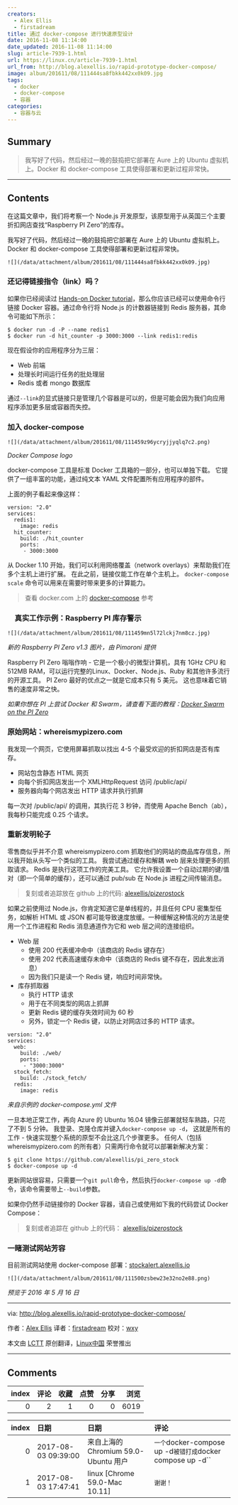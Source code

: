 ```yaml
---
creators:
  - Alex Ellis
  - firstadream
title: 通过 docker-compose 进行快速原型设计
date: 2016-11-08 11:14:00
date_updated: 2016-11-08 11:14:00
slug: article-7939-1.html
url: https://linux.cn/article-7939-1.html
url_from: http://blog.alexellis.io/rapid-prototype-docker-compose/
image: album/201611/08/111444sa8fbkk442xx0k09.jpg
tags:
  - docker
  - docker-compose
  - 容器
categories:
  - 容器与云
---
```


## Summary

> 我写好了代码，然后经过一晚的鼓捣把它部署在 Aure 上的 Ubuntu 虚拟机上。Docker 和 docker-compose 工具使得部署和更新过程非常快。

***

<!-- more -->

## Contents

在这篇文章中，我们将考察一个 Node.js 开发原型，该原型用于从英国三个主要折扣网店查找“Raspberry PI Zero”的库存。

我写好了代码，然后经过一晚的鼓捣把它部署在 Aure 上的 Ubuntu 虚拟机上。Docker 和 docker-compose 工具使得部署和更新过程非常快。

`![](/data/attachment/album/201611/08/111444sa8fbkk442xx0k09.jpg)`

### 还记得链接指令（link）吗？

如果你已经阅读过 [Hands-on Docker tutorial](http://blog.alexellis.io/handsondocker)，那么你应该已经可以使用命令行链接 Docker 容器。通过命令行将 Node.js 的计数器链接到 Redis 服务器，其命令可能如下所示：

```shell
$ docker run -d -P --name redis1
$ docker run -d hit_counter -p 3000:3000 --link redis1:redis
```

现在假设你的应用程序分为三层：

* Web 前端
* 处理长时间运行任务的批处理层
* Redis 或者 mongo 数据库

通过`--link`的显式链接只是管理几个容器是可以的，但是可能会因为我们向应用程序添加更多层或容器而失控。

### 加入 docker-compose

`![](/data/attachment/album/201611/08/111459z96ycryjjyqlq7c2.png)`

*Docker Compose logo*

docker-compose 工具是标准 Docker 工具箱的一部分，也可以单独下载。 它提供了一组丰富的功能，通过纯文本 YAML 文件配置所有应用程序的部件。

上面的例子看起来像这样：

```shell
version: "2.0"
services:
  redis1:
    image: redis
  hit_counter:
    build: ./hit_counter
    ports:
     - 3000:3000
```

从 Docker 1.10 开始，我们可以利用网络覆盖（network overlays）来帮助我们在多个主机上进行扩展。 在此之前，链接仅能工作在单个主机上。 `docker-compose scale` 命令可以用来在需要时带来更多的计算能力。

> 
> 查看 docker.com 上的 [docker-compose](https://docs.docker.com/compose/compose-file/) 参考
> 
> 
> 

### 　真实工作示例：Raspberry PI 库存警示

`![](/data/attachment/album/201611/08/111459mn5l72lckj7nm8cz.jpg)`

*新的 Raspberry PI Zero v1.3 图片，由 Pimoroni 提供*

Raspberry PI Zero 嗡嗡作响 - 它是一个极小的微型计算机，具有 1GHz CPU 和 512MB RAM，可以运行完整的Linux、Docker、Node.js、Ruby 和其他许多流行的开源工具。 PI Zero 最好的优点之一就是它成本只有 5 美元。 这也意味着它销售的速度非常之快。

*如果你想在 PI 上尝试 Docker 和 Swarm，请查看下面的教程：[Docker Swarm on the PI Zero](http://blog.alexellis.io/dockerswarm-pizero/)*

### 原始网站：whereismypizero.com

我发现一个网页，它使用屏幕抓取以找出 4-5 个最受欢迎的折扣网店是否有库存。

* 网站包含静态 HTML 网页
* 向每个折扣网店发出一个 XMLHttpRequest 访问 /public/api/
* 服务器向每个网店发出 HTTP 请求并执行抓屏

每一次对 /public/api/ 的调用，其执行花 3 秒钟，而使用 Apache Bench（ab），我每秒只能完成 0.25 个请求。

### 重新发明轮子

零售商似乎并不介意 whereismypizero.com 抓取他们的网站的商品库存信息，所以我开始从头写一个类似的工具。 我尝试通过缓存和解耦 web 层来处理更多的抓取请求。 Redis 是执行这项工作的完美工具。 它允许我设置一个自动过期的键/值对（即一个简单的缓存），还可以通过 pub/sub 在 Node.js 进程之间传输消息。

> 
> 复刻或者追踪放在 github 上的代码: [alexellis/pi*zero*stock](https://github.com/alexellis/pi_zero_stock)
> 
> 
> 

如果之前使用过 Node.js，你肯定知道它是单线程的，并且任何 CPU 密集型任务，如解析 HTML 或 JSON 都可能导致速度放缓。一种缓解这种情况的方法是使用一个工作进程和 Redis 消息通道作为它和 web 层之间的连接组织。

* Web 层
	+ 使用 200 代表缓冲命中（该商店的 Redis 键存在）
	+ 使用 202 代表高速缓存未命中（该商店的 Redis 键不存在，因此发出消息）
	+ 因为我们只是读一个 Redis 键，响应时间非常快。
* 库存抓取器
	+ 执行 HTTP 请求
	+ 用于在不同类型的网店上抓屏
	+ 更新 Redis 键的缓存失效时间为 60 秒
	+ 另外，锁定一个 Redis 键，以防止对网店过多的 HTTP 请求。

```shell
version: "2.0"  
services:  
  web:
    build: ./web/
    ports:
     - "3000:3000"
  stock_fetch:
    build: ./stock_fetch/
  redis:
    image: redis
```

*来自示例的 docker-compose.yml 文件*

一旦本地正常工作，再向 Azure 的 Ubuntu 16.04 镜像云部署就轻车熟路，只花了不到 5 分钟。 我登录、克隆仓库并键入`docker-compose up -d`， 这就是所有的工作 - 快速实现整个系统的原型不会比这几个步骤更多。 任何人（包括 whereismypizero.com 的所有者）只需两行命令就可以部署新解决方案：

```shell
$ git clone https://github.com/alexellis/pi_zero_stock
$ docker-compose up -d
```

更新网站很容易，只需要一个`git pull`命令，然后执行`docker-compose up -d`命令，该命令需要带上`--build`参数。

如果你仍然手动链接你的 Docker 容器，请自己或使用如下我的代码尝试 Docker Compose：

> 
> 复刻或者追踪在 github 上的代码： [alexellis/pi*zero*stock](https://github.com/alexellis/pi_zero_stock)
> 
> 
> 

### 一睹测试网站芳容

目前测试网站使用 docker-compose 部署：[stockalert.alexellis.io](http://stockalert.alexellis.io/)

`![](/data/attachment/album/201611/08/111500zsbew23e32no2e88.png)`

*预览于 2016 年 5 月 16 日*

---

via: <http://blog.alexellis.io/rapid-prototype-docker-compose/>

作者：[Alex Ellis](http://blog.alexellis.io/author/alex/) 译者：[firstadream](https://github.com/firstadream) 校对：[wxy](https://github.com/wxy)

本文由 [LCTT](https://github.com/LCTT/TranslateProject) 原创翻译，[Linux中国](https://linux.cn/) 荣誉推出

***

## Comments


|   index |   评论 |   收藏 |   点赞 |   分享 |   浏览 |
|--------:|-------:|-------:|-------:|-------:|-------:|
|       0 |      2 |      1 |      0 |      0 |   6019 |

|   index | 日期                | 日期                                 | 评论                                                       |
|--------:|:--------------------|:-------------------------------------|:-----------------------------------------------------------|
|       0 | 2017-08-03 09:39:00 | 来自上海的 Chromium 59.0-Ubuntu 用户 | `一个`docker-compose up -d`被错打成`docker compose up -d`` |
|       1 | 2017-08-03 17:47:41 | linux [Chrome 59.0-Mac 10.11]        | `谢谢！`                                                   |

